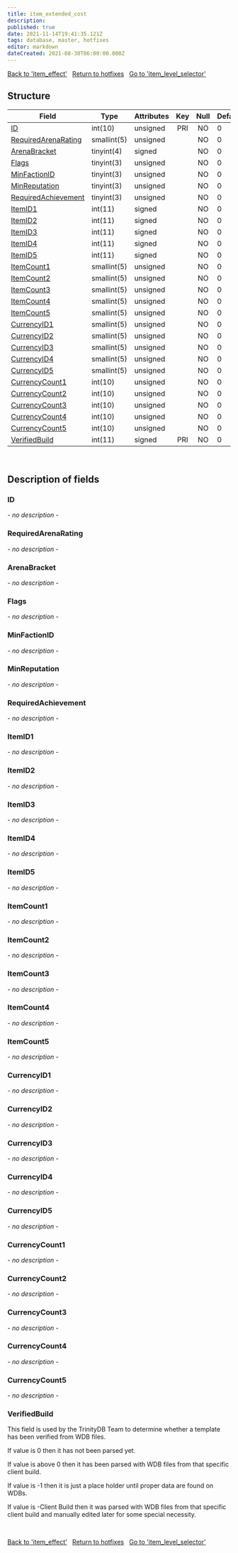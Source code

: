 ```yaml
---
title: item_extended_cost
description: 
published: true
date: 2021-11-14T19:41:35.121Z
tags: database, master, hotfixes
editor: markdown
dateCreated: 2021-08-30T06:00:00.000Z
---
```


<a href="https://dev.trinitycore.info/en/database/master/hotfixes/item_effect" class="mt-5 v-btn v-btn--depressed v-btn--flat v-btn--outlined theme--light v-size--default darkblue--text text--lighten-3"><span class="v-btn__content"><i aria-hidden="true" class="v-icon notranslate v-icon--left mdi mdi-arrow-left theme--light"></i><span>Back to 'item_effect'</span></span></a>&nbsp;&nbsp;&nbsp;<a href="https://dev.trinitycore.info/en/database/master/hotfixes/home" class="mt-5 v-btn v-btn--depressed v-btn--flat v-btn--outlined theme--light v-size--default darkblue--text text--lighten-3"><span class="v-btn__content"><i aria-hidden="true" class="v-icon notranslate v-icon--left mdi mdi-home-outline theme--light"></i><span>Return to hotfixes</span></span></a>&nbsp;&nbsp;&nbsp;<a href="https://dev.trinitycore.info/en/database/master/hotfixes/item_level_selector" class="mt-5 v-btn v-btn--depressed v-btn--flat v-btn--outlined theme--light v-size--default darkblue--text text--lighten-3"><span class="v-btn__content"><span>Go to 'item_level_selector'</span><i aria-hidden="true" class="v-icon notranslate v-icon--right mdi mdi-arrow-right theme--light"></i></span></a>

## Structure

| Field | Type | Attributes | Key | Null | Default | Extra | Comment |
| --- | --- | --- | :---: | :---: | --- | --- | --- |
| [ID](#id) | int(10) | unsigned | PRI | NO | 0 |  |  |
| [RequiredArenaRating](#requiredarenarating) | smallint(5) | unsigned |  | NO | 0 |  |  |
| [ArenaBracket](#arenabracket) | tinyint(4) | signed |  | NO | 0 |  |  |
| [Flags](#flags) | tinyint(3) | unsigned |  | NO | 0 |  |  |
| [MinFactionID](#minfactionid) | tinyint(3) | unsigned |  | NO | 0 |  |  |
| [MinReputation](#minreputation) | tinyint(3) | unsigned |  | NO | 0 |  |  |
| [RequiredAchievement](#requiredachievement) | tinyint(3) | unsigned |  | NO | 0 |  |  |
| [ItemID1](#itemid1) | int(11) | signed |  | NO | 0 |  |  |
| [ItemID2](#itemid2) | int(11) | signed |  | NO | 0 |  |  |
| [ItemID3](#itemid3) | int(11) | signed |  | NO | 0 |  |  |
| [ItemID4](#itemid4) | int(11) | signed |  | NO | 0 |  |  |
| [ItemID5](#itemid5) | int(11) | signed |  | NO | 0 |  |  |
| [ItemCount1](#itemcount1) | smallint(5) | unsigned |  | NO | 0 |  |  |
| [ItemCount2](#itemcount2) | smallint(5) | unsigned |  | NO | 0 |  |  |
| [ItemCount3](#itemcount3) | smallint(5) | unsigned |  | NO | 0 |  |  |
| [ItemCount4](#itemcount4) | smallint(5) | unsigned |  | NO | 0 |  |  |
| [ItemCount5](#itemcount5) | smallint(5) | unsigned |  | NO | 0 |  |  |
| [CurrencyID1](#currencyid1) | smallint(5) | unsigned |  | NO | 0 |  |  |
| [CurrencyID2](#currencyid2) | smallint(5) | unsigned |  | NO | 0 |  |  |
| [CurrencyID3](#currencyid3) | smallint(5) | unsigned |  | NO | 0 |  |  |
| [CurrencyID4](#currencyid4) | smallint(5) | unsigned |  | NO | 0 |  |  |
| [CurrencyID5](#currencyid5) | smallint(5) | unsigned |  | NO | 0 |  |  |
| [CurrencyCount1](#currencycount1) | int(10) | unsigned |  | NO | 0 |  |  |
| [CurrencyCount2](#currencycount2) | int(10) | unsigned |  | NO | 0 |  |  |
| [CurrencyCount3](#currencycount3) | int(10) | unsigned |  | NO | 0 |  |  |
| [CurrencyCount4](#currencycount4) | int(10) | unsigned |  | NO | 0 |  |  |
| [CurrencyCount5](#currencycount5) | int(10) | unsigned |  | NO | 0 |  |  |
| [VerifiedBuild](#verifiedbuild) | int(11) | signed | PRI | NO | 0 |  |  |
&nbsp;
## Description of fields

### ID
*- no description -*
&nbsp;

### RequiredArenaRating
*- no description -*
&nbsp;

### ArenaBracket
*- no description -*
&nbsp;

### Flags
*- no description -*
&nbsp;

### MinFactionID
*- no description -*
&nbsp;

### MinReputation
*- no description -*
&nbsp;

### RequiredAchievement
*- no description -*
&nbsp;

### ItemID1
*- no description -*
&nbsp;

### ItemID2
*- no description -*
&nbsp;

### ItemID3
*- no description -*
&nbsp;

### ItemID4
*- no description -*
&nbsp;

### ItemID5
*- no description -*
&nbsp;

### ItemCount1
*- no description -*
&nbsp;

### ItemCount2
*- no description -*
&nbsp;

### ItemCount3
*- no description -*
&nbsp;

### ItemCount4
*- no description -*
&nbsp;

### ItemCount5
*- no description -*
&nbsp;

### CurrencyID1
*- no description -*
&nbsp;

### CurrencyID2
*- no description -*
&nbsp;

### CurrencyID3
*- no description -*
&nbsp;

### CurrencyID4
*- no description -*
&nbsp;

### CurrencyID5
*- no description -*
&nbsp;

### CurrencyCount1
*- no description -*
&nbsp;

### CurrencyCount2
*- no description -*
&nbsp;

### CurrencyCount3
*- no description -*
&nbsp;

### CurrencyCount4
*- no description -*
&nbsp;

### CurrencyCount5
*- no description -*
&nbsp;

### VerifiedBuild
This field is used by the TrinityDB Team to determine whether a template has been verified from WDB files.

If value is 0 then it has not been parsed yet.

If value is above 0 then it has been parsed with WDB files from that specific client build.

If value is -1 then it is just a place holder until proper data are found on WDBs.

If value is -Client Build then it was parsed with WDB files from that specific client build and manually edited later for some special necessity.

&nbsp;

<a href="https://dev.trinitycore.info/en/database/master/hotfixes/item_effect" class="mt-5 v-btn v-btn--depressed v-btn--flat v-btn--outlined theme--light v-size--default darkblue--text text--lighten-3"><span class="v-btn__content"><i aria-hidden="true" class="v-icon notranslate v-icon--left mdi mdi-arrow-left theme--light"></i><span>Back to 'item_effect'</span></span></a>&nbsp;&nbsp;&nbsp;<a href="https://dev.trinitycore.info/en/database/master/hotfixes/home" class="mt-5 v-btn v-btn--depressed v-btn--flat v-btn--outlined theme--light v-size--default darkblue--text text--lighten-3"><span class="v-btn__content"><i aria-hidden="true" class="v-icon notranslate v-icon--left mdi mdi-home-outline theme--light"></i><span>Return to hotfixes</span></span></a>&nbsp;&nbsp;&nbsp;<a href="https://dev.trinitycore.info/en/database/master/hotfixes/item_level_selector" class="mt-5 v-btn v-btn--depressed v-btn--flat v-btn--outlined theme--light v-size--default darkblue--text text--lighten-3"><span class="v-btn__content"><span>Go to 'item_level_selector'</span><i aria-hidden="true" class="v-icon notranslate v-icon--right mdi mdi-arrow-right theme--light"></i></span></a>

